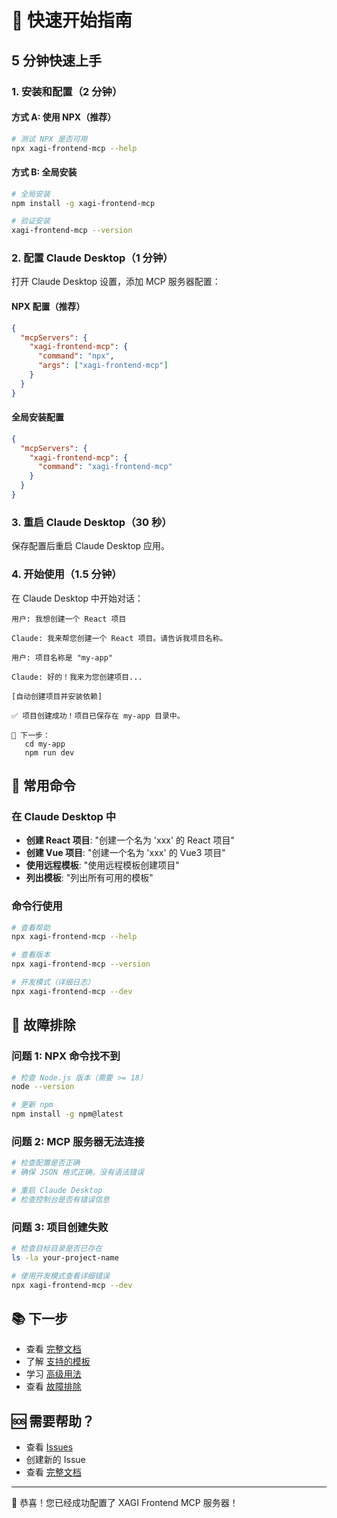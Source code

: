 # 🚀 快速开始指南

## 5 分钟快速上手

### 1. 安装和配置（2 分钟）

#### 方式 A: 使用 NPX（推荐）

```bash
# 测试 NPX 是否可用
npx xagi-frontend-mcp --help
```

#### 方式 B: 全局安装

```bash
# 全局安装
npm install -g xagi-frontend-mcp

# 验证安装
xagi-frontend-mcp --version
```

### 2. 配置 Claude Desktop（1 分钟）

打开 Claude Desktop 设置，添加 MCP 服务器配置：

#### NPX 配置（推荐）
```json
{
  "mcpServers": {
    "xagi-frontend-mcp": {
      "command": "npx",
      "args": ["xagi-frontend-mcp"]
    }
  }
}
```

#### 全局安装配置
```json
{
  "mcpServers": {
    "xagi-frontend-mcp": {
      "command": "xagi-frontend-mcp"
    }
  }
}
```

### 3. 重启 Claude Desktop（30 秒）

保存配置后重启 Claude Desktop 应用。

### 4. 开始使用（1.5 分钟）

在 Claude Desktop 中开始对话：

```
用户: 我想创建一个 React 项目

Claude: 我来帮您创建一个 React 项目。请告诉我项目名称。

用户: 项目名称是 "my-app"

Claude: 好的！我来为您创建项目...

[自动创建项目并安装依赖]

✅ 项目创建成功！项目已保存在 my-app 目录中。

🚀 下一步：
   cd my-app
   npm run dev
```

## 🎯 常用命令

### 在 Claude Desktop 中

- **创建 React 项目**: "创建一个名为 'xxx' 的 React 项目"
- **创建 Vue 项目**: "创建一个名为 'xxx' 的 Vue3 项目"
- **使用远程模板**: "使用远程模板创建项目"
- **列出模板**: "列出所有可用的模板"

### 命令行使用

```bash
# 查看帮助
npx xagi-frontend-mcp --help

# 查看版本
npx xagi-frontend-mcp --version

# 开发模式（详细日志）
npx xagi-frontend-mcp --dev
```

## 🔧 故障排除

### 问题 1: NPX 命令找不到
```bash
# 检查 Node.js 版本（需要 >= 18）
node --version

# 更新 npm
npm install -g npm@latest
```

### 问题 2: MCP 服务器无法连接
```bash
# 检查配置是否正确
# 确保 JSON 格式正确，没有语法错误

# 重启 Claude Desktop
# 检查控制台是否有错误信息
```

### 问题 3: 项目创建失败
```bash
# 检查目标目录是否已存在
ls -la your-project-name

# 使用开发模式查看详细错误
npx xagi-frontend-mcp --dev
```

## 📚 下一步

- 查看 [完整文档](README.md)
- 了解 [支持的模板](README.md#支持的模板)
- 学习 [高级用法](README.md#使用示例)
- 查看 [故障排除](README.md#故障排除)

## 🆘 需要帮助？

- 查看 [Issues](https://github.com/dongdada29/xagi-frontend-mcp/issues)
- 创建新的 Issue
- 查看 [完整文档](README.md)

---

🎉 恭喜！您已经成功配置了 XAGI Frontend MCP 服务器！
